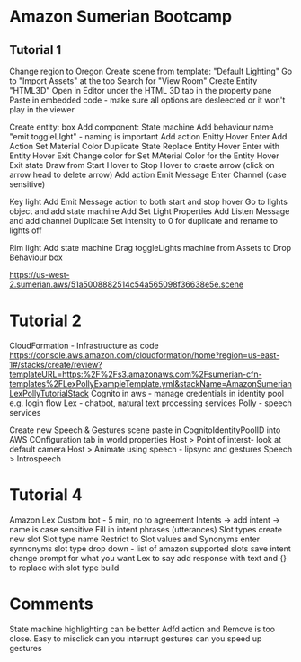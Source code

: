 # Amazon Sumerian Bootcamp

## Tutorial 1
Change region to Oregon
Create scene from template: "Default Lighting"
Go to "Import Assets" at the top 
Search for "View Room"
Create Entity "HTML3D"
Open in Editor under the HTML 3D tab in the property pane
Paste in embedded code - make sure all options are desleected or it won't play in the viewer

Create entity: box
Add component: State machine
Add behaviour
name "emit toggleLIght" - naming is important
Add action
Enitty Hover Enter
Add Action 
Set Material Color
Duplicate State
Replace Entity Hover Enter with Entity Hover Exit
Change color for Set MAterial Color for the Entity Hover Exit state
Draw from Start Hover to Stop Hover to craete arrow (click on arrow head to delete arrow)
Add action
Emit Message
Enter Channel (case sensitive)

Key light
Add Emit Message action to both start and stop hover
Go to lights object and add state machine
Add Set Light Properties
Add Listen Message and add channel
Duplicate
Set intensity to 0 for duplicate and rename to lights off

Rim light
Add state machine
Drag toggleLights machine from Assets to Drop Behaviour box

https://us-west-2.sumerian.aws/51a5008882514c54a565098f36638e5e.scene

# Tutorial 2
CloudFormation - Infrastructure as code
https://console.aws.amazon.com/cloudformation/home?region=us-east-1#/stacks/create/review?templateURL=https:%2F%2Fs3.amazonaws.com%2Fsumerian-cfn-templates%2FLexPollyExampleTemplate.yml&stackName=AmazonSumerianLexPollyTutorialStack
Cognito in aws - manage credentials in identity pool e.g. login flow
Lex - chatbot, natural text processing services
Polly - speech services

Create new Speech & Gestures scene
paste in CognitoIdentityPoolID into AWS COnfiguration tab in world properties
Host > Point of interst- look at default camera
Host > Animate using speech - lipsync and gestures
Speech > Introspeech

# Tutorial 4
Amazon Lex
Custom bot - 5 min, no to agreement
Intents -> add intent -> name is case sensitive
Fill in intent phrases (utterances)
Slot types
create new slot
Slot type name
Restrict to Slot values and Synonyms
enter synnonyms
slot type drop down - list of amazon supported slots
save intent
change prompt for what you want Lex to say
add response with text and {} to replace with slot type
build

# Comments
State machine highlighting can be better
Adfd action and Remove is too close. Easy to misclick
can you interrupt gestures
can you speed up gestures

